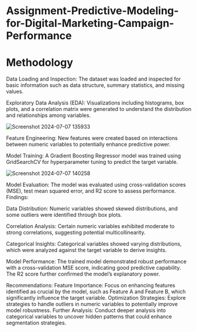 # Assignment-Predictive-Modeling-for-Digital-Marketing-Campaign-Performance

# Methodology


Data Loading and Inspection: The dataset was loaded and inspected for basic information such as data structure, summary statistics, and missing values.

Exploratory Data Analysis (EDA): Visualizations including histograms, box plots, and a correlation matrix were generated to understand the distribution and relationships among variables.

![Screenshot 2024-07-07 135933](https://github.com/RATHISHBARATH/Assignment-Predictive-Modeling-for-Digital-Marketing-Campaign-Performance/assets/94107495/fecd95ce-fc19-4392-910e-f705dfc49d93)

Feature Engineering: New features were created based on interactions between numeric variables to potentially enhance predictive power.

Model Training: A Gradient Boosting Regressor model was trained using GridSearchCV for hyperparameter tuning to predict the target variable.

![Screenshot 2024-07-07 140258](https://github.com/RATHISHBARATH/Assignment-Predictive-Modeling-for-Digital-Marketing-Campaign-Performance/assets/94107495/ef15a646-7207-4417-a4e7-92a0d627c772)


Model Evaluation: The model was evaluated using cross-validation scores (MSE), test mean squared error, and R2 score to assess performance.
Findings:

Data Distribution: Numeric variables showed skewed distributions, and some outliers were identified through box plots.

Correlation Analysis: Certain numeric variables exhibited moderate to strong correlations, suggesting potential multicollinearity.

Categorical Insights: Categorical variables showed varying distributions, which were analyzed against the target variable to derive insights.

Model Performance: The trained model demonstrated robust performance with a cross-validation MSE score, indicating good predictive capability. The R2 score further confirmed the model’s explanatory power.

Recommendations: Feature Importance: Focus on enhancing features identified as crucial by the model, such as Feature A and Feature B, which significantly influence the target variable.
Optimization Strategies: Explore strategies to handle outliers in numeric variables to potentially improve model robustness.
Further Analysis: Conduct deeper analysis into categorical variables to uncover hidden patterns that could enhance segmentation strategies.
